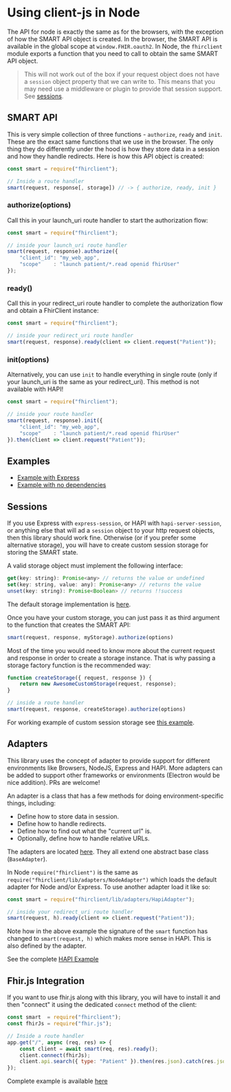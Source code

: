 # Using client-js in Node

The API for node is exactly the same as for the browsers, with the exception of
how the SMART API object is created. In the browser, the SMART API is available
in the global scope at `window.FHIR.oauth2`. In Node, the `fhirclient` module
exports a function that you need to call to obtain the same SMART API object.

> This will not work out of the box if your request object does not have a `session` object property that we can write to. This means that you may need use a middleware or plugin to provide that session support. See [sessions](#sessions).

## SMART API
This is very simple collection of three functions - `authorize`, `ready` and `init`.
These are the exact same functions that we use in the browser. The only thing they
do differently under the hood is how they store data in a session and how they
handle redirects. Here is how this API object is created:

```js
const smart = require("fhirclient");

// Inside a route handler
smart(request, response[, storage]) // -> { authorize, ready, init }
```

### authorize(options)
Call this in your launch_uri route handler to start the authorization flow:
```js
const smart = require("fhirclient");

// inside your launch_uri route handler
smart(request, response).authorize({
    "client_id": "my_web_app",
    "scope"    : "launch patient/*.read openid fhirUser"
});
```

### ready()
Call this in your redirect_uri route handler to complete the authorization flow
and obtain a FhirClient instance:
```js
const smart = require("fhirclient");

// inside your redirect_uri route handler
smart(request, response).ready(client => client.request("Patient"));
```

### init(options)
Alternatively, you can use `init` to handle everything in single route (only if
your launch_uri is the same as your redirect_uri). This method is not available
with HAPI!
```js
const smart = require("fhirclient");

// inside your route handler
smart(request, response).init({
    "client_id": "my_web_app",
    "scope"    : "launch patient/*.read openid fhirUser"
}).then(client => client.request("Patient"));
```

## Examples
- [Example with Express](https://codesandbox.io/s/jovial-dew-c0che)
- [Example with no dependencies](https://codesandbox.io/s/brave-wildflower-q4mhq)


## Sessions
If you use Express with `express-session`, or HAPI with `hapi-server-session`,
or anything else that will ad a `session` object to your http request objects,
then this library should work fine. Otherwise (or if you prefer some alternative
storage), you will have to create custom session storage for storing the SMART
state.

A valid storage object must implement the following interface:
```js
get(key: string): Promise<any> // returns the value or undefined
set(key: string, value: any): Promise<any> // returns the value
unset(key: string): Promise<Boolean> // returns !!success
```

The default storage implementation is [here](https://github.com/smart-on-fhir/client-js/tree/master/src/storage/ServerStorage.js).

Once you have your custom storage, you can just pass it as third argument to the
function that creates the SMART API:
```js
smart(request, response, myStorage).authorize(options)
```

Most of the time you would need to know more about the current request and
response in order to create a storage instance. That is why passing a storage
factory function is the recommended way:
```js
function createStorage({ request, response }) {
    return new AwesomeCustomStorage(request, response);
}

// inside a route handler
smart(request, response, createStorage).authorize(options)
```

For working example of custom session storage see [this example](https://codesandbox.io/s/brave-wildflower-q4mhq).


## Adapters
This library uses the concept of adapter to provide support for different environments
like Browsers, NodeJS, Express and HAPI. More adapters can be added to support other
frameworks or environments (Electron would be nice addition). PRs are welcome!

An adapter is a class that has a few methods for doing environment-specific things, including:
- Define how to store data in session.
- Define how to handle redirects.
- Define how to find out what the "current url" is.
- Optionally, define how to handle relative URLs.

The adapters are located [here](https://github.com/smart-on-fhir/client-js/tree/master/src/adapters). They all extend one abstract base class (`BaseAdapter`).

In Node `require("fhirclient")` is the same as `require("fhirclient/lib/adapters/NodeAdapter")` which loads the default adapter for Node and/or Express. To use another adapter load it like so:
```js
const smart = require("fhirclient/lib/adapters/HapiAdapter");

// inside your redirect_uri route handler
smart(request, h).ready(client => client.request("Patient"));
```
Note how in the above example the signature of the `smart` function has changed
to `smart(request, h)` which makes more sense in HAPI. This is also defined by the adapter.

See the complete [HAPI Example](https://codesandbox.io/s/fhir-client-hapi-myq5q)

## Fhir.js Integration
If you want to use fhir.js along with this library, you will have to install it
and then "connect" it using the dedicated `connect` method of the client:
```js
const smart  = require("fhirclient");
const fhirJs = require("fhir.js");

// Inside a route handler
app.get("/", async (req, res) => {
    const client = await smart(req, res).ready();
    client.connect(fhirJs);
    client.api.search({ type: "Patient" }).then(res.json).catch(res.json);
});
```

Complete example is available [here](https://codesandbox.io/s/fhir-client-express-and-fhirjs-4t1mp)

